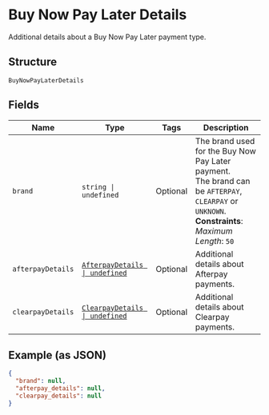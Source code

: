 
# Buy Now Pay Later Details

Additional details about a Buy Now Pay Later payment type.

## Structure

`BuyNowPayLaterDetails`

## Fields

| Name | Type | Tags | Description |
|  --- | --- | --- | --- |
| `brand` | `string \| undefined` | Optional | The brand used for the Buy Now Pay Later payment.<br>The brand can be `AFTERPAY`, `CLEARPAY` or `UNKNOWN`.<br>**Constraints**: *Maximum Length*: `50` |
| `afterpayDetails` | [`AfterpayDetails \| undefined`](../../doc/models/afterpay-details.md) | Optional | Additional details about Afterpay payments. |
| `clearpayDetails` | [`ClearpayDetails \| undefined`](../../doc/models/clearpay-details.md) | Optional | Additional details about Clearpay payments. |

## Example (as JSON)

```json
{
  "brand": null,
  "afterpay_details": null,
  "clearpay_details": null
}
```

